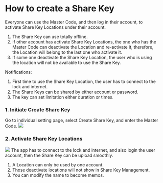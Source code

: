 # How to create a Share Key
Everyone can use the Master Code, and then log in their account, to activate Share Key Locations under their account.

1. The Share Key can use totally offline.
2. If other account has activate Share Key Locations, the one who has the Master Code can deactivate the Location and re-activate it, therefore, the Location will belong to the last one who activate it.
3. If some one deactivate the Share Key Location, the user who is using the location will not be available to use the Share Key.

Notifications:

1. First time to use the Share Key Location, the user has to connect to the lock and internet.
2. The Share Keys can be shared by either account or password.
3. The key can set limitation either duration or times.

### 1. Initiate Create Share Key
Go to individual setting page, select Create Share Key, and enter the Master Code.
![](https://initail.files.wordpress.com/2017/01/lowermenu.jpg)

### 2. Activate Share Key Locations
![](https://initail.files.wordpress.com/2017/01/turnonthesharekey.jpg)
The app has to connect to the lock and internet, and also login the user account, then the Share Key can be upload smoothly.
1. A Location can only be used by one account.
2. Those deactivate locations will not show in Share Key Management.
3. You can modify the name to become memos.